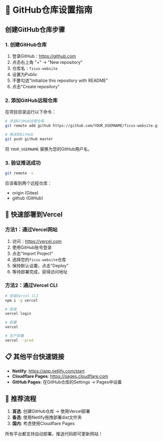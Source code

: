 # 🔄 GitHub仓库设置指南

## 创建GitHub仓库步骤

### 1. 创建GitHub仓库
1. 登录GitHub：https://github.com
2. 点击右上角 "+" -> "New repository"
3. 仓库名：`ficus-website`
4. 设置为Public
5. 不要勾选"Initialize this repository with README"
6. 点击"Create repository"

### 2. 添加GitHub远程仓库
在项目目录运行以下命令：

```bash
# 添加GitHub远程仓库
git remote add github https://github.com/YOUR_USERNAME/ficus-website.git

# 推送到GitHub
git push github master
```

将 `YOUR_USERNAME` 替换为您的GitHub用户名。

### 3. 验证推送成功
```bash
git remote -v
```
应该看到两个远程仓库：
- origin (Gitee)
- github (GitHub)

## 🚀 快速部署到Vercel

### 方法1：通过Vercel网站
1. 访问：https://vercel.com
2. 使用GitHub账号登录
3. 点击"Import Project"
4. 选择您的`ficus-website`仓库
5. 保持默认设置，点击"Deploy"
6. 等待部署完成，获得访问地址

### 方法2：通过Vercel CLI
```bash
# 安装Vercel CLI
npm i -g vercel

# 登录
vercel login

# 部署
vercel

# 生产部署
vercel --prod
```

## 📋 其他平台快速链接

- **Netlify**: https://app.netlify.com/start
- **Cloudflare Pages**: https://pages.cloudflare.com
- **GitHub Pages**: 在GitHub仓库的Settings -> Pages中设置

## 🎯 推荐流程

1. **首选**: 创建GitHub仓库 -> 使用Vercel部署
2. **备选**: 使用Netlify拖拽部署dist文件夹
3. **国内**: 考虑使用Cloudflare Pages

所有平台都支持自动部署，推送代码即可更新网站！
